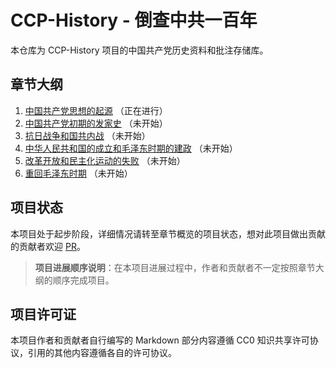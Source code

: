 # CCP-History - 倒查中共一百年

本仓库为 CCP-History 项目的中国共产党历史资料和批注存储库。

## 章节大纲

1. [中国共产党思想的起源](CHAPTER1.md) （正在进行）
2. [中国共产党初期的发家史](CHAPTER2.md) （未开始）
3. [抗日战争和国共内战](CHAPTER3.md) （未开始）
4. [中华人民共和国的成立和毛泽东时期的建政](CHAPTER4.md) （未开始）
5. [改革开放和民主化运动的失败](CHAPTER5.md) （未开始）
6. [重回毛泽东时期](CHAPTER6.md) （未开始）

## 项目状态

本项目处于起步阶段，详细情况请转至章节概览的项目状态，想对此项目做出贡献的贡献者欢迎 [PR](https://github.com/Anonymous220623/CCP-History/pulls)。

> **项目进展顺序说明**：在本项目进展过程中，作者和贡献者不一定按照章节大纲的顺序完成项目。

## 项目许可证

本项目作者和贡献者自行编写的 Markdown 部分内容遵循 CC0 知识共享许可协议，引用的其他内容遵循各自的许可协议。
